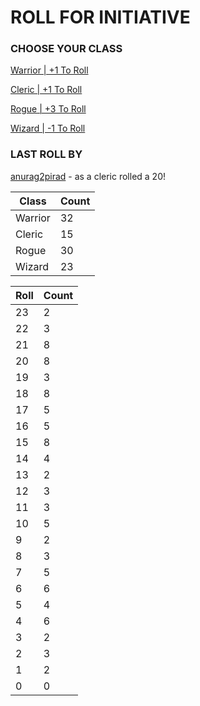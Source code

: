 # ROLL FOR INITIATIVE
### CHOOSE YOUR CLASS

[Warrior | +1 To Roll](https://github.com/benjaminsampica/benjaminsampica/issues/new?title=roll%7Cwarrior&body=Just+click+%27Submit+new+issue%27.)

[Cleric | +1 To Roll](https://github.com/benjaminsampica/benjaminsampica/issues/new?title=roll%7Ccleric&body=Just+click+%27Submit+new+issue%27.)

[Rogue | +3 To Roll](https://github.com/benjaminsampica/benjaminsampica/issues/new?title=roll%7Crogue&body=Just+click+%27Submit+new+issue%27.)

[Wizard | -1 To Roll](https://github.com/benjaminsampica/benjaminsampica/issues/new?title=roll%7Cwizard&body=Just+click+%27Submit+new+issue%27.)
### LAST ROLL BY
[anurag2pirad](https://www.github.com/anurag2pirad) - as a cleric rolled a 20!

|Class|Count|
|-|-|
|Warrior|32|
|Cleric|15|
|Rogue|30|
|Wizard|23|

|Roll|Count|
|-|-|
|23|2
|22|3
|21|8
|20|8
|19|3
|18|8
|17|5
|16|5
|15|8
|14|4
|13|2
|12|3
|11|3
|10|5
|9|2
|8|3
|7|5
|6|6
|5|4
|4|6
|3|2
|2|3
|1|2
|0|0
